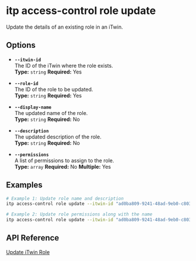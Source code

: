 # itp access-control role update

Update the details of an existing role in an iTwin.

## Options

- **`--itwin-id`**  
  The ID of the iTwin where the role exists.  
  **Type:** `string` **Required:** Yes

- **`--role-id`**  
  The ID of the role to be updated.  
  **Type:** `string` **Required:** Yes

- **`--display-name`**  
  The updated name of the role.  
  **Type:** `string` **Required:** No

- **`--description`**  
  The updated description of the role.  
  **Type:** `string` **Required:** No

- **`--permissions`**  
  A list of permissions to assign to the role.  
  **Type:** `array` **Required:** No **Multiple:** Yes

## Examples

```bash
# Example 1: Update role name and description
itp access-control role update --itwin-id "ad0ba809-9241-48ad-9eb0-c8038c1a1d51" --role-id "role1-id" --display-name "Lead Engineer" --description "Oversees engineering tasks"

# Example 2: Update role permissions along with the name
itp access-control role update --itwin-id "ad0ba809-9241-48ad-9eb0-c8038c1a1d51" --role-id "role1-id" --display-name "Admin Role" --permissions "Permission1" --permissions "Permission2" --permissions "Permission3"
```

## API Reference

[Update iTwin Role](https://developer.bentley.com/apis/access-control-v2/operations/update-itwin-role/)
